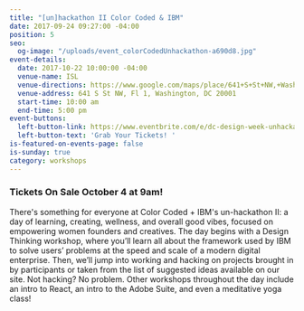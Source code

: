 ```yaml
---
title: "[un]hackathon II Color Coded & IBM"
date: 2017-09-24 09:27:00 -04:00
position: 5
seo:
  og-image: "/uploads/event_colorCodedUnhackathon-a690d8.jpg"
event-details:
  date: 2017-10-22 10:00:00 -04:00
  venue-name: ISL
  venue-directions: https://www.google.com/maps/place/641+S+St+NW,+Washington,+DC+20001/@38.9145341,-77.0233145,17z/data=!3m1!4b1!4m5!3m4!1s0x89b7b7f00f4dd9df:0x71b9f72e645be48f!8m2!3d38.9145299!4d-77.0211258
  venue-address: 641 S St NW, Fl 1, Washington, DC 20001
  start-time: 10:00 am
  end-time: 5:00 pm
event-buttons:
  left-button-link: https://www.eventbrite.com/e/dc-design-week-unhackathon-with-ibm-tickets-38208347195
  left-button-text: 'Grab Your Tickets! '
is-featured-on-events-page: false
is-sunday: true
category: workshops
---
```


### Tickets On Sale October 4 at 9am!
 
There's something for everyone at Color Coded + IBM's un-hackathon II: a day of learning, creating, wellness, and overall good vibes, focused on empowering women founders and creatives. The day begins with a Design Thinking workshop, where you’ll learn all about the framework used by IBM to solve users’ problems at the speed and scale of a modern digital enterprise. Then, we’ll jump into working and hacking on projects brought in by participants or taken from the list of suggested ideas available on our site. Not hacking? No problem. Other workshops throughout the day include an intro to React, an intro to the Adobe Suite, and even a meditative yoga class!